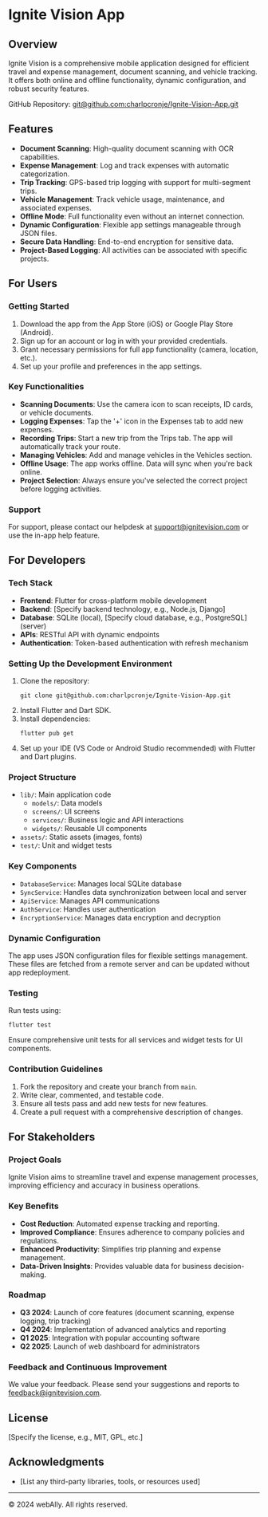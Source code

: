 # Ignite Vision App

## Overview

Ignite Vision is a comprehensive mobile application designed for efficient travel and expense management, document scanning, and vehicle tracking. It offers both online and offline functionality, dynamic configuration, and robust security features.

GitHub Repository: [git@github.com:charlpcronje/Ignite-Vision-App.git](https://github.com/charlpcronje/Ignite-Vision-App)

## Features

- **Document Scanning**: High-quality document scanning with OCR capabilities.
- **Expense Management**: Log and track expenses with automatic categorization.
- **Trip Tracking**: GPS-based trip logging with support for multi-segment trips.
- **Vehicle Management**: Track vehicle usage, maintenance, and associated expenses.
- **Offline Mode**: Full functionality even without an internet connection.
- **Dynamic Configuration**: Flexible app settings manageable through JSON files.
- **Secure Data Handling**: End-to-end encryption for sensitive data.
- **Project-Based Logging**: All activities can be associated with specific projects.

## For Users

### Getting Started

1. Download the app from the App Store (iOS) or Google Play Store (Android).
2. Sign up for an account or log in with your provided credentials.
3. Grant necessary permissions for full app functionality (camera, location, etc.).
4. Set up your profile and preferences in the app settings.

### Key Functionalities

- **Scanning Documents**: Use the camera icon to scan receipts, ID cards, or vehicle documents.
- **Logging Expenses**: Tap the '+' icon in the Expenses tab to add new expenses.
- **Recording Trips**: Start a new trip from the Trips tab. The app will automatically track your route.
- **Managing Vehicles**: Add and manage vehicles in the Vehicles section.
- **Offline Usage**: The app works offline. Data will sync when you're back online.
- **Project Selection**: Always ensure you've selected the correct project before logging activities.

### Support

For support, please contact our helpdesk at support@ignitevision.com or use the in-app help feature.

## For Developers

### Tech Stack

- **Frontend**: Flutter for cross-platform mobile development
- **Backend**: [Specify backend technology, e.g., Node.js, Django]
- **Database**: SQLite (local), [Specify cloud database, e.g., PostgreSQL] (server)
- **APIs**: RESTful API with dynamic endpoints
- **Authentication**: Token-based authentication with refresh mechanism

### Setting Up the Development Environment

1. Clone the repository:
   ```
   git clone git@github.com:charlpcronje/Ignite-Vision-App.git
   ```
2. Install Flutter and Dart SDK.
3. Install dependencies:
   ```
   flutter pub get
   ```
4. Set up your IDE (VS Code or Android Studio recommended) with Flutter and Dart plugins.

### Project Structure

- `lib/`: Main application code
  - `models/`: Data models
  - `screens/`: UI screens
  - `services/`: Business logic and API interactions
  - `widgets/`: Reusable UI components
- `assets/`: Static assets (images, fonts)
- `test/`: Unit and widget tests

### Key Components

- `DatabaseService`: Manages local SQLite database
- `SyncService`: Handles data synchronization between local and server
- `ApiService`: Manages API communications
- `AuthService`: Handles user authentication
- `EncryptionService`: Manages data encryption and decryption

### Dynamic Configuration

The app uses JSON configuration files for flexible settings management. These files are fetched from a remote server and can be updated without app redeployment.

### Testing

Run tests using:
```
flutter test
```

Ensure comprehensive unit tests for all services and widget tests for UI components.

### Contribution Guidelines

1. Fork the repository and create your branch from `main`.
2. Write clear, commented, and testable code.
3. Ensure all tests pass and add new tests for new features.
4. Create a pull request with a comprehensive description of changes.

## For Stakeholders

### Project Goals

Ignite Vision aims to streamline travel and expense management processes, improving efficiency and accuracy in business operations.

### Key Benefits

- **Cost Reduction**: Automated expense tracking and reporting.
- **Improved Compliance**: Ensures adherence to company policies and regulations.
- **Enhanced Productivity**: Simplifies trip planning and expense management.
- **Data-Driven Insights**: Provides valuable data for business decision-making.

### Roadmap

- **Q3 2024**: Launch of core features (document scanning, expense logging, trip tracking)
- **Q4 2024**: Implementation of advanced analytics and reporting
- **Q1 2025**: Integration with popular accounting software
- **Q2 2025**: Launch of web dashboard for administrators

### Feedback and Continuous Improvement

We value your feedback. Please send your suggestions and reports to feedback@ignitevision.com.

## License

[Specify the license, e.g., MIT, GPL, etc.]

## Acknowledgments

- [List any third-party libraries, tools, or resources used]

---

© 2024 webAlly. All rights reserved.